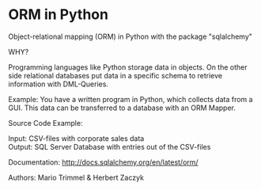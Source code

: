 # ORM in Python

Object-relational mapping (ORM) in Python with the package "sqlalchemy"

WHY?

Programming languages like Python storage data in objects. On the other side relational databases put data in a specific schema to retrieve information with DML-Queries.

Example: You have a written program in Python, which collects data from a GUI. This data can be transferred to a database with an ORM Mapper.

Source Code Example:

Input: CSV-files with corporate sales data  
Output: SQL Server Database with entries out of the CSV-files  

Documentation:
http://docs.sqlalchemy.org/en/latest/orm/

Authors: Mario Trimmel & Herbert Zaczyk
